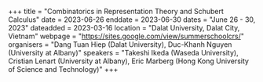 +++
title = "Combinatorics in Representation Theory and Schubert Calculus"
date = 2023-06-26
enddate = 2023-06-30
dates = "June 26 - 30, 2023"
dateadded = 2023-03-16
location = "Dalat University, Dalat City, Vietnam"
webpage = "https://sites.google.com/view/summerschoolcrs/"
organisers = "Dang Tuan Hiep (Dalat University), Duc-Khanh Nguyen (University at Albany)"
speakers = "Takeshi Ikeda (Waseda University), Cristian Lenart (University at Albany), Eric Marberg (Hong Kong University of Science and Technology)"
+++